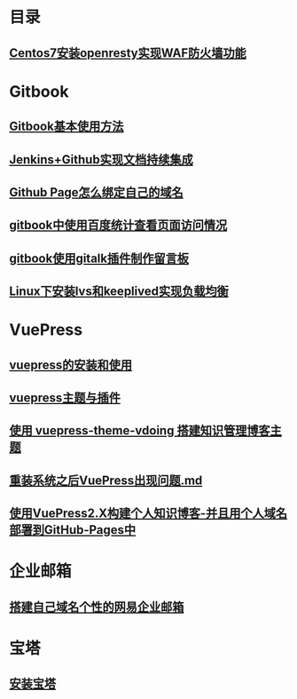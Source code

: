 # 目录

## [Centos7安装openresty实现WAF防火墙功能](Centos7-install-openresty-waf.md)

# Gitbook

## [Gitbook基本使用方法](Gitbook.md)

## [Jenkins+Github实现文档持续集成](Jenkins_Github.md)

## [Github Page怎么绑定自己的域名](Github-Page-my-domain.md)

## [gitbook中使用百度统计查看页面访问情况](gitbook中使用百度统计查看页面访问情况.md)

## [gitbook使用gitalk插件制作留言板](gitbook使用gitalk插件制作留言板.md)

## [Linux下安装lvs和keeplived实现负载均衡](Linux下安装lvs和keeplived实现负载均衡.md)



# VuePress

## [vuepress的安装和使用](vuepress的安装和使用.md)

## [vuepress主题与插件](vuepress主题与插件.md)

## [使用 vuepress-theme-vdoing 搭建知识管理博客主题](vuepress-theme-vdoing.md)

## [重装系统之后VuePress出现问题.md](Vuepress-重装系统之后VuePress出现问题.md)

## [使用VuePress2.X构建个人知识博客-并且用个人域名部署到GitHub-Pages中](使用VuePress2.X构建个人知识博客-并且用个人域名部署到GitHub-Pages中.md)



# 企业邮箱

## [搭建自己域名个性的网易企业邮箱](搭建自己域名个性的网易企业邮箱.md)



# 宝塔

## [安装宝塔](安装宝塔.md)